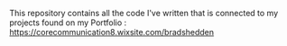 This repository contains all the code I've written that is connected to my projects found on my Portfolio : https://corecommunication8.wixsite.com/bradshedden
